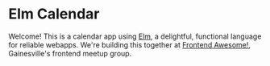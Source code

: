# Elm Calendar

Welcome! This is a calendar app using [Elm](http://elm-lang.org), a delightful, functional language
for reliable webapps. We're building this together at [Frontend
Awesome!](https://www.meetup.com/Gainesville-Front-End-Dev-Meetup/), Gainesville's frontend meetup
group.
